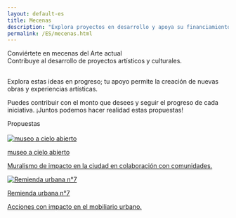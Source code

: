 ```yaml
---
layout: default-es
title: Mecenas
description: "Explora proyectos en desarrollo y apoya su financiamiento."
permalink: /ES/mecenas.html
---
```


<div class="titulo">Conviértete en mecenas del Arte actual</div>

<div class="subtitulo">Contribuye al desarrollo de proyectos artísticos y culturales.</div>

<!-- Párrafo 1 -->
<p class="parrafo" style="margin-top: 6%;">
  Explora estas ideas en progreso; tu apoyo permite la creación de nuevas obras y experiencias artísticas.
</p>

<!-- Párrafo 2 -->
<p class="parrafo">
  Puedes contribuir con el monto que desees y seguir el progreso de cada iniciativa. ¡Juntos podemos hacer realidad estas propuestas!
</p>

<div class="subtitulo">Propuestas</div>
<br>

<!-- Buttons -->
<div class="button-container">
  <a href="/ES/comunitario.html" class="fancy-button">
    <div class="button-content">
      <img src="/assets/img/boton-lo-comunitario-animacion.gif" alt="museo a cielo abierto">
      <p class="title">museo a cielo abierto</p>
      <p class="subtitle">Muralismo de impacto en la ciudad en colaboración con comunidades.</p>
    </div>
  </a>
  <a href="/ES/subrepticio.html" class="fancy-button">
    <div class="button-content">
      <img src="/assets/img/boton-lo-subrepticio.gif" alt="Remienda urbana n°7">
      <p class="title">Remienda urbana n°7</p>
      <p class="subtitle">Acciones con impacto en el mobiliario urbano.</p>
    </div>
  </a>
</div>
<br>
